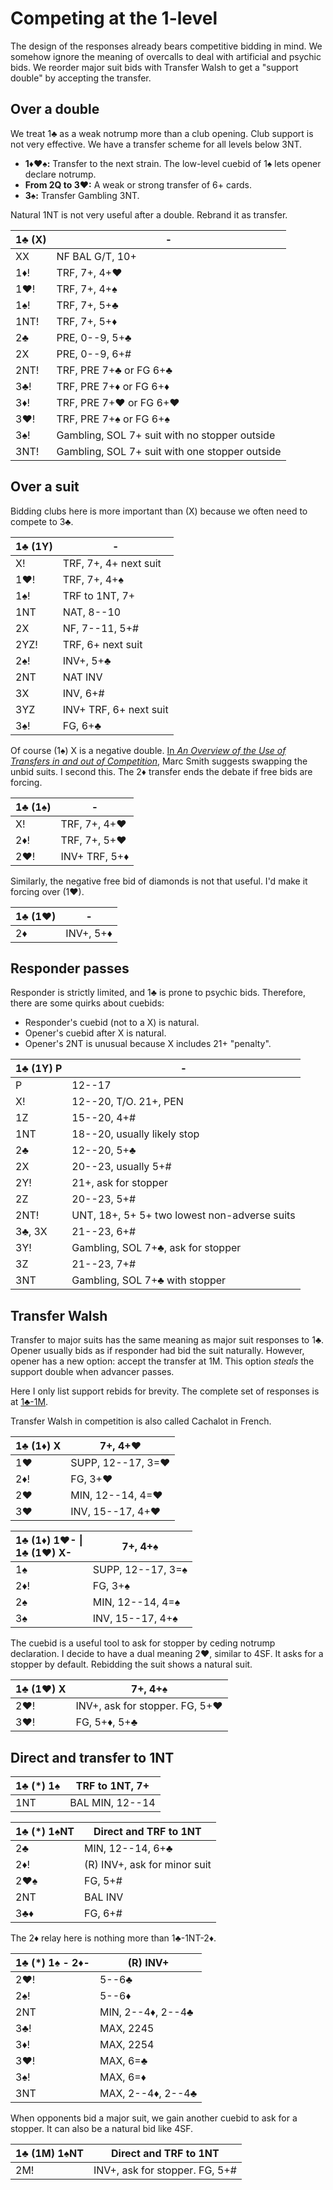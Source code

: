 # Competing at the 1-level

The design of the responses already bears competitive bidding in mind.  We
somehow ignore the meaning of overcalls to deal with artificial and psychic
bids.  We reorder major suit bids with Transfer Walsh to get a "support double"
by accepting the transfer.

## Over a double

We treat 1♣ as a weak notrump more than a club opening.  Club support is not
very effective.  We have a transfer scheme for all levels below 3NT.

- **1♦♥♠:** Transfer to the next strain. The low-level cuebid of 1♠ lets opener
  declare notrump.
- **From 2Q to 3♥:** A weak or strong transfer of 6+ cards.
- **3♠:** Transfer Gambling 3NT.

Natural 1NT is not very useful after a double.  Rebrand it as transfer.

| 1♣ (X) | - |
|--------|---|
| XX     | NF BAL G/T, 10+
| 1♦!    | TRF, 7+, 4+♥
| 1♥!    | TRF, 7+, 4+♠
| 1♠!    | TRF, 7+, 5+♣
| 1NT!   | TRF, 7+, 5+♦
| 2♣     | PRE, 0--9, 5+♣
| 2X     | PRE, 0--9, 6+#
| 2NT!   | TRF, PRE 7+♣ or FG 6+♣
| 3♣!    | TRF, PRE 7+♦ or FG 6+♦
| 3♦!    | TRF, PRE 7+♥ or FG 6+♥
| 3♥!    | TRF, PRE 7+♠ or FG 6+♠
| 3♠!    | Gambling, SOL 7+ suit with no stopper outside
| 3NT!   | Gambling, SOL 7+ suit with one stopper outside

## Over a suit

Bidding clubs here is more important than (X) because we often need to compete
to 3♣.

| 1♣ (1Y) | - |
|---------|---|
| X!      | TRF, 7+, 4+ next suit
| 1♥!     | TRF, 7+, 4+♠
| 1♠!     | TRF to 1NT, 7+
| 1NT     | NAT, 8--10
| 2X      | NF, 7--11, 5+#
| 2YZ!    | TRF, 6+ next suit
| 2♠!     | INV+, 5+♣
| 2NT     | NAT INV
| 3X      | INV, 6+#
| 3YZ     | INV+ TRF, 6+ next suit
| 3♠!     | FG, 6+♣

Of course (1♠) X is a negative double.  [In *An Overview of the Use of Transfers
in and out of Competition*][smith], Marc Smith suggests swapping the unbid
suits.  I second this.  The 2♦ transfer ends the debate if free bids are
forcing.

[smith]: https://3nt.xyz/bridge/articles/SmithTransfers.pdf

| 1♣ (1♠) | - |
|---------|---|
| X!      | TRF, 7+, 4+♥
| 2♦!     | TRF, 7+, 5+♥
| 2♥!     | INV+ TRF, 5+♦

Similarly, the negative free bid of diamonds is not that useful.  I'd make it
forcing over (1♥).

| 1♣ (1♥) | - |
|---------|---|
| 2♦      | INV+, 5+♦

## Responder passes

Responder is strictly limited, and 1♣ is prone to psychic bids.  Therefore,
there are some quirks about cuebids:

- Responder's cuebid (not to a X) is natural.
- Opener's cuebid after X is natural.
- Opener's 2NT is unusual because X includes 21+ "penalty".

| 1♣ (1Y) P | - |
|-----------|---|
| P         | 12--17
| X!        | 12--20, T/O.  21+, PEN
| 1Z        | 15--20, 4+#
| 1NT       | 18--20, usually likely stop
| 2♣        | 12--20, 5+♣
| 2X        | 20--23, usually 5+#
| 2Y!       | 21+, ask for stopper
| 2Z        | 20--23, 5+#
| 2NT!      | UNT, 18+, 5+ 5+ two lowest non-adverse suits
| 3♣, 3X    | 21--23, 6+#
| 3Y!       | Gambling, SOL 7+♣, ask for stopper
| 3Z        | 21--23, 7+#
| 3NT       | Gambling, SOL 7+♣ with stopper

## Transfer Walsh

Transfer to major suits has the same meaning as major suit responses to 1♣.
Opener usually bids as if responder had bid the suit naturally.  However, opener
has a new option: accept the transfer at 1M.  This option *steals* the support
double when advancer passes.

Here I only list support rebids for brevity.  The complete set of responses is
at [1♣-1M](../1C/1M.md).

Transfer Walsh in competition is also called Cachalot in French.

| 1♣ (1♦) X | 7+, 4+♥ |
|-----------|---------|
| 1♥        | SUPP, 12--17, 3=♥
| 2♦!       | FG, 3+♥
| 2♥        | MIN, 12--14, 4=♥
| 3♥        | INV, 15--17, 4+♥

| <div>1♣ (1♦) 1♥- \|</div><div>1♣ (1♥) X-</div> | 7+, 4+♠ |
|:----|-------------------|
| 1♠  | SUPP, 12--17, 3=♠ |
| 2♦! | FG, 3+♠           |
| 2♠  | MIN, 12--14, 4=♠  |
| 3♠  | INV, 15--17, 4+♠  |

The cuebid is a useful tool to ask for stopper by ceding notrump declaration. I
decide to have a dual meaning 2♥, similar to 4SF.  It asks for a stopper by
default.  Rebidding the suit shows a natural suit.

| 1♣ (1♥) X | 7+, 4+♠ |
|-----------|---------|
| 2♥!       | INV+, ask for stopper.  FG, 5+♥
| 3♥!       | FG, 5+♦, 5+♣

## Direct and transfer to 1NT

| 1♣ (*) 1♠ | TRF to 1NT, 7+ |
|-----------|----------------|
| 1NT       | BAL MIN, 12--14

| 1♣ (*) 1♠NT | Direct and TRF to 1NT |
|-------------|-----------------------|
| 2♣          | MIN, 12--14, 6+♣
| 2♦!         | (R) INV+, ask for minor suit
| 2♥♠         | FG, 5+#
| 2NT         | BAL INV
| 3♣♦         | FG, 6+#

The 2♦ relay here is nothing more than 1♣-1NT-2♦.

| 1♣ (*) 1♠ - 2♦- | (R) INV+ |
|-----------------|----------|
| 2♥!             | 5--6♣
| 2♠!             | 5--6♦
| 2NT             | MIN, 2--4♦, 2--4♣
| 3♣!             | MAX, 2245
| 3♦!             | MAX, 2254
| 3♥!             | MAX, 6=♣
| 3♠!             | MAX, 6=♦
| 3NT             | MAX, 2--4♦, 2--4♣

When opponents bid a major suit, we gain another cuebid to ask for a
stopper.  It can also be a natural bid like 4SF.

| 1♣ (1M) 1♠NT | Direct and TRF to 1NT |
|--------------|-----------------------|
| 2M!          | INV+, ask for stopper.  FG, 5+#
